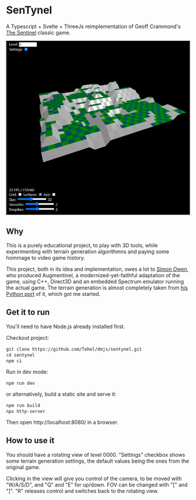 # SenTynel

A Typescript + Svelte + ThreeJs reimplementation of Geoff Crammond's [The
Sentinel](<https://en.wikipedia.org/wiki/The_Sentinel_(video_game)>) classic game.

![preview of level 0](preview.png 'Level 0')

## Why

This is a purely educational project, to play with 3D tools, while experimenting with terrain generation algorithmns and paying some hommage to video game history.

This project, both in its idea and implementation, owes a lot to [Simon Owen](https://github.com/simonowen), who produced Augmentinel, a modernized-yet-faithful adaptation of the game, using C++, Direct3D and an embedded Spectrum emulator running the actual game. The terrain generation is almost completely taken from [his Python port](https://github.com/simonowen/sentland) of it, which got me started.

## Get it to run

You'll need to have Node.js already installed first.

Checkout project:

```
git clone https://github.com/Tehel/dmjs/sentynel.git
cd sentynel
npm ci
```

Run in dev mode:

```
npm run dev
```

or alternatively, build a static site and serve it:

```
npm run build
npx http-server
```

Then open http://localhost:8080/ in a browser.

## How to use it

You should have a rotating view of level 0000. "Settings" checkbox shows some terrain generation settings, the default values being the ones from the original game.

Clicking in the view will give you control of the camera, to be moved with "W/A/S/D", and "Q" and "E" for up/down. FOV can be changed with "\[" and "\]". "R" releases control and switches back to the rotating view.
